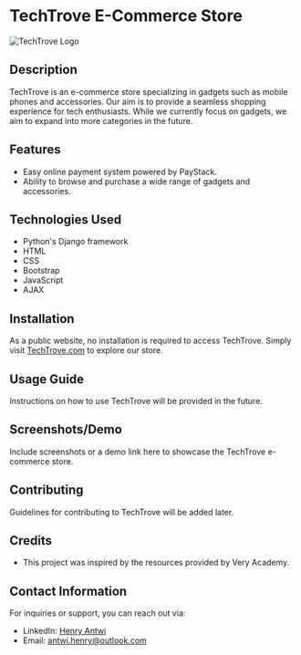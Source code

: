 
# TechTrove E-Commerce Store

![TechTrove Logo](link_to_logo_image) <!-- Optional: Insert logo image -->

## Description
TechTrove is an e-commerce store specializing in gadgets such as mobile phones and accessories. Our aim is to provide a seamless shopping experience for tech enthusiasts. While we currently focus on gadgets, we aim to expand into more categories in the future.

## Features
- Easy online payment system powered by PayStack.
- Ability to browse and purchase a wide range of gadgets and accessories.

## Technologies Used
- Python's Django framework
- HTML
- CSS
- Bootstrap
- JavaScript
- AJAX

## Installation
As a public website, no installation is required to access TechTrove. Simply visit [TechTrove.com](https://techtrove.com) to explore our store.

## Usage Guide
Instructions on how to use TechTrove will be provided in the future.

## Screenshots/Demo
Include screenshots or a demo link here to showcase the TechTrove e-commerce store.

## Contributing
Guidelines for contributing to TechTrove will be added later.

## Credits
- This project was inspired by the resources provided by Very Academy.

## Contact Information
For inquiries or support, you can reach out via:
- LinkedIn: [Henry Antwi](https://www.linkedin.com/in/henry-antwi-891906202/)
- Email: antwi.henry@outlook.com
